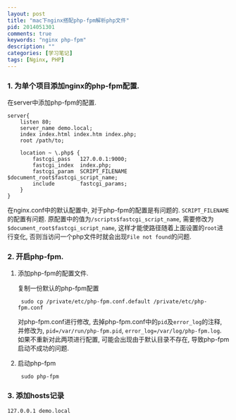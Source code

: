 ```yaml
---
layout: post
title: "mac下nginx搭配php-fpm解析php文件"
pid: 2014051301
comments: true
keywords: "nginx php-fpm"
description: ""
categories: [学习笔记]
tags: [Nginx, PHP]
---
```


### 1. 为单个项目添加nginx的php-fpm配置.

在server中添加php-fpm的配置.

    server{
        listen 80;
        server_name demo.local;
        index index.html index.htm index.php;
        root /path/to;

        location ~ \.php$ {
            fastcgi_pass   127.0.0.1:9000;
            fastcgi_index  index.php;
            fastcgi_param  SCRIPT_FILENAME  $document_root$fastcgi_script_name;
            include        fastcgi_params;
        }
    }

在nginx.conf中的默认配置中, 对于php-fpm的配置是有问题的. `SCRIPT_FILENAME`的配置有问题. 原配置中的值为`/scripts$fastcgi_script_name`, 需要修改为`$document_root$fastcgi_script_name`, 这样才能使路径随着上面设置的`root`进行变化, 否则当访问一个php文件时就会出现`File not found`的问题.

### 2. 开启php-fpm.

1. 添加php-fpm的配置文件.

    复制一份默认的php-fpm配置

        sudo cp /private/etc/php-fpm.conf.default /private/etc/php-fpm.conf

    对php-fpm.conf进行修改, 去掉php-fpm.conf中的`pid`及`error_log`的注释, 并修改为, `pid=/var/run/php-fpm.pid`, `error_log=/var/log/php-fpm.log`. 如果不重新对此两项进行配置, 可能会出现由于默认目录不存在, 导致php-fpm启动不成功的问题.

2. 启动php-fpm

        sudo php-fpm

### 3. 添加hosts记录

    127.0.0.1 demo.local
